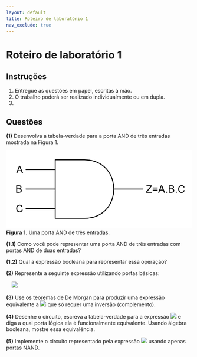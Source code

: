 ```yaml
---
layout: default
title: Roteiro de laboratório 1
nav_exclude: true
---
```


# Roteiro de laboratório 1

## Instruções

1. Entregue as questões em papel, escritas à mão. 
2. O trabalho poderá ser realizado individualmente ou em dupla.
3. 

## Questões

**(1)** Desenvolva a tabela-verdade para a porta AND de três entradas mostrada na Figura 1.

![Porta AND](/content/images/and-3.png "Porta AND")
**Figura 1.** Uma porta AND de três entradas.

**(1.1)** Como você pode representar uma porta AND de três entradas com portas AND de duas entradas?

**(1.2)** Qual a expressão booleana para representar essa operação?

**(2)** Represente a seguinte expressão utilizando portas básicas:

<div style="margin: 15px">
<div><img src="https://latex.codecogs.com/svg.image?Z = A \wedge (B \vee C) \vee (E \vee F) \wedge D"/></div>
</div>

**(3)** Use os teoremas de De Morgan para produzir uma expressão equivalente a <img src="https://latex.codecogs.com/svg.image?Z = \overline{\overline{A} \vee (\overline{B} \wedge C)}"/> que só requer uma inversão (complemento).

**(4)** Desenhe o circuito, escreva a tabela-verdade para a expressão <img src="https://latex.codecogs.com/svg.image?Z = (A \vee B) \wedge \overline{A \wedge B}"/> e diga a qual porta lógica ela é funcionalmente equivalente. Usando álgebra booleana, mostre essa equivalência.

**(5)** Implemente o circuito representado pela expressão <img src="https://latex.codecogs.com/svg.image?Z = A \wedge B \vee B \wedge C \vee A \wedge C"/> usando apenas portas NAND.